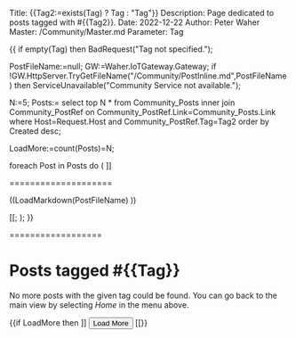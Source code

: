 Title: {{Tag2:=exists(Tag) ? Tag : "Tag"}}
Description: Page dedicated to posts tagged with #{{Tag2}}.
Date: 2022-12-22
Author: Peter Waher
Master: /Community/Master.md
Parameter: Tag

{{
if empty(Tag) then BadRequest("Tag not specified.");

PostFileName:=null;
GW:=Waher.IoTGateway.Gateway;
if !GW.HttpServer.TryGetFileName("/Community/PostInline.md",PostFileName) then ServiceUnavailable("Community Service not available.");

N:=5;
Posts:=
	select top N 
		* 
	from 
		Community_Posts 
	inner join 
		Community_PostRef 
	on 
		Community_PostRef.Link=Community_Posts.Link 
	where
		Host=Request.Host and 
		Community_PostRef.Tag=Tag2
	order by 
		Created desc;

LoadMore:=count(Posts)=N;

foreach Post in Posts do
(
	]]

====================

((LoadMarkdown(PostFileName) ))

[[;
);
}}

==================

Posts tagged \#{{Tag}}
=======================

No more posts with the given tag could be found. You can go back to the main view by selecting *Home* in the menu above.

{{if LoadMore then ]]
<button id="LoadMoreButton" class='posButton' type="button" onclick='LoadMore(this,((N)),((N)),"","((Tag))")'>Load More</button>
[[}}

